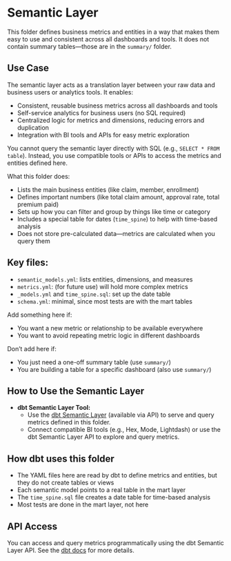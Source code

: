 
# Semantic Layer


This folder defines business metrics and entities in a way that makes them easy to use and consistent across all dashboards and tools. It does not contain summary tables—those are in the `summary/` folder.

## Use Case

The semantic layer acts as a translation layer between your raw data and business users or analytics tools. It enables:

- Consistent, reusable business metrics across all dashboards and tools
- Self-service analytics for business users (no SQL required)
- Centralized logic for metrics and dimensions, reducing errors and duplication
- Integration with BI tools and APIs for easy metric exploration

You cannot query the semantic layer directly with SQL (e.g., `SELECT * FROM table`). Instead, you use compatible tools or APIs to access the metrics and entities defined here.

What this folder does:

- Lists the main business entities (like claim, member, enrollment)
- Defines important numbers (like total claim amount, approval rate, total premium paid)
- Sets up how you can filter and group by things like time or category
- Includes a special table for dates (`time_spine`) to help with time-based analysis
- Does not store pre-calculated data—metrics are calculated when you query them

## Key files:

- `semantic_models.yml`: lists entities, dimensions, and measures
- `metrics.yml`: (for future use) will hold more complex metrics
- `_models.yml` and `time_spine.sql`: set up the date table
- `schema.yml`: minimal, since most tests are with the mart tables

Add something here if:

- You want a new metric or relationship to be available everywhere
- You want to avoid repeating metric logic in different dashboards

Don’t add here if:

- You just need a one-off summary table (use `summary/`)
- You are building a table for a specific dashboard (also use `summary/`)

## How to Use the Semantic Layer

- **dbt Semantic Layer Tool:**
	- Use the [dbt Semantic Layer](https://docs.getdbt.com/docs/semantic-layer/overview) (available via API) to serve and query metrics defined in this folder.
	- Connect compatible BI tools (e.g., Hex, Mode, Lightdash) or use the dbt Semantic Layer API to explore and query metrics.

## How dbt uses this folder

- The YAML files here are read by dbt to define metrics and entities, but they do not create tables or views
- Each semantic model points to a real table in the mart layer
- The `time_spine.sql` file creates a date table for time-based analysis
- Most tests are done in the mart layer, not here

## API Access

You can access and query metrics programmatically using the dbt Semantic Layer API. See the [dbt docs](https://docs.getdbt.com/docs/semantic-layer/overview) for more details.
